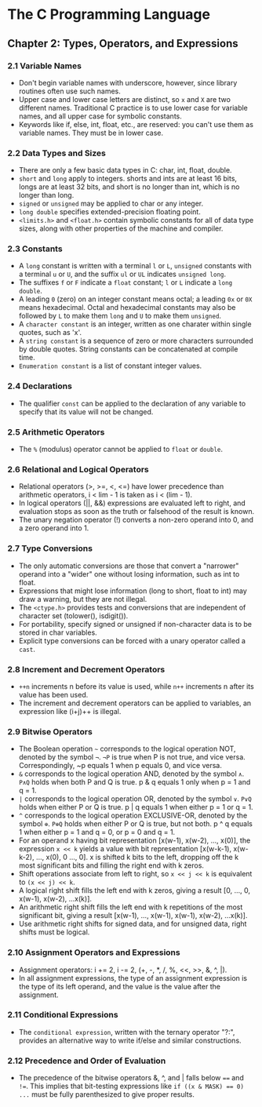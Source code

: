 # The C Programming Language

## Chapter 2: Types, Operators, and Expressions

### 2.1 Variable Names
- Don't begin variable names with underscore, however, since library routines often use such names.
- Upper case and lower case letters are distinct, so `x` and `X` are two different names. Traditional C practice is to use lower case for variable names, and all upper case for symbolic constants. 
- Keywords like if, else, int, float, etc., are reserved: you can't use them as variable names. They must be in lower case. 

### 2.2 Data Types and Sizes
- There are only a few basic data types in C: char, int, float, double.
- `short` and `long` apply to integers. shorts and ints are at least 16 bits, longs are at least 32 bits, and short is no longer than int, which is no longer than long.
- `signed` or `unsigned` may be applied to char or any integer.
- `long double` specifies extended-precision floating point.
- `<limits.h>` and `<float.h>` contain symbolic constants for all of data type sizes, along with other properties of the machine and compiler.

### 2.3 Constants
- A `long` constant is written with a terminal `l` or `L`, `unsigned` constants with a terminal `u` or `U`, and the suffix `ul` or `UL` indicates `unsigned long`.
- The suffixes `f` or `F` indicate a `float` constant; `l` or `L` indicate a `long double`.
- A leading `0` (zero) on an integer constant means octal; a leading `0x` or `0X` means hexadecimal. Octal and hexadecimal constants may also be followed by `L` to make them `long` and `U` to make them `unsigned`.
- A `character constant` is an integer, written as one charater within single quotes, such as 'x'.
- A `string constant` is a sequence of zero or more characters surrounded by double quotes. String constants can be concatenated at compile time.
- `Enumeration constant` is a list of constant integer values.

### 2.4 Declarations
- The qualifier `const` can be applied to the declaration of any variable to specify that its value will not be changed.

### 2.5 Arithmetic Operators
- The `%` (modulus) operator cannot be applied to `float` or `double`.

### 2.6 Relational and Logical Operators
- Relational operators (>, >=, <, <=) have lower precedence than arithmetic operators, i < lim - 1 is taken as i < (lim - 1).
- In logical operators (||, &&) expressions are evaluated left to right, and evaluation stops as soon as the truth or falsehood of the result is known.
- The unary negation operator (!) converts a non-zero operand into 0, and a zero operand into 1.

### 2.7 Type Conversions
- The only automatic conversions are those that convert a "narrower" operand into a "wider" one without losing information, such as int to float.
- Expressions that might lose information (long to short, float to int) may draw a warning, but they are not illegal.
- The `<ctype.h>` provides tests and conversions that are independent of character set (tolower(), isdigit()).
- For portability, specify signed or unsigned if non-character data is to be stored in char variables.
- Explicit type conversions can be forced with a unary operator called a `cast`.

### 2.8 Increment and Decrement Operators
- `++n` increments n before its value is used, while `n++` increments n after its value has been used.
- The increment and decrement operators can be applied to variables, an expression like (i+j)++ is illegal.

### 2.9 Bitwise Operators
- The Boolean operation `~` corresponds to the logical operation NOT, denoted by the symbol `¬`. `¬P` is true when P is not true, and vice versa. Correspondingly, ~p equals 1 when p equals 0, and vice versa.
- `&` corresponds to the logical operation AND, denoted by the symbol `∧`. `P∧Q` holds when both P and Q is true. p & q equals 1 only when p = 1 and q = 1.
- `|` corresponds to the logical operation OR, denoted by the symbol `∨`. `P∨Q` holds when either P or Q is true. p | q equals 1 when either p = 1 or q = 1.
- `^` corresponds to the logical operation EXCLUSIVE-OR, denoted by the symbol `⊕`. `P⊕Q` holds when either P or Q is true, but not both. p ^ q equals 1 when either p = 1 and q = 0, or p = 0 and q = 1.
- For an operand x having bit representation [x(w-1), x(w-2), ..., x(0)], the expression `x << k` yields a value with bit representation [x(w-k-1), x(w-k-2), ..., x(0), 0 ..., 0]. x is shifted k bits to the left, dropping off the k most significant bits and filling the right end with k zeros.
- Shift operations associate from left to right, so `x << j << k` is equivalent to `(x << j) << k`.
- A logical right shift fills the left end with k zeros, giving a result [0, ..., 0, x(w-1), x(w-2), ...x(k)].
- An arithmetic right shift fills the left end with k repetitions of the most significant bit, giving a result [x(w-1), ..., x(w-1), x(w-1), x(w-2), ...x(k)].
- Use arithmetic right shifts for signed data, and for unsigned data, right shifts must be logical.

### 2.10 Assignment Operators and Expressions
- Assignment operators: i += 2, i -= 2, (+, -, *, /, %, <<, >>, &, ^, |).
- In all assignment expressions, the type of an assignment expression is the type of its left operand, and the value is the value after the assignment.

### 2.11 Conditional Expressions
- The `conditional expression`, written with the ternary operator "?:", provides an alternative way to write if/else and similar constructions.

### 2.12 Precedence and Order of Evaluation
- The precedence of the bitwise operators &, ^, and | falls below `==` and `!=`. This implies that bit-testing expressions like `if ((x & MASK) == 0) ...` must be fully parenthesized to give proper results.